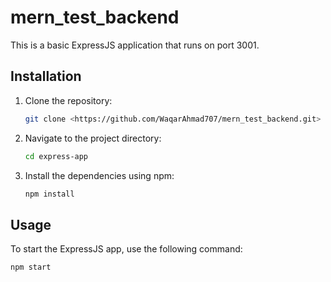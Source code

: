 # mern_test_backend

This is a basic ExpressJS application that runs on port 3001.

## Installation

1. Clone the repository:

   ```bash
   git clone <https://github.com/WaqarAhmad707/mern_test_backend.git>

2. Navigate to the project directory:

   ```bash
   cd express-app

3. Install the dependencies using npm:

   ```bash
   npm install

## Usage
To start the ExpressJS app, use the following command:
   ```bash
   npm start


